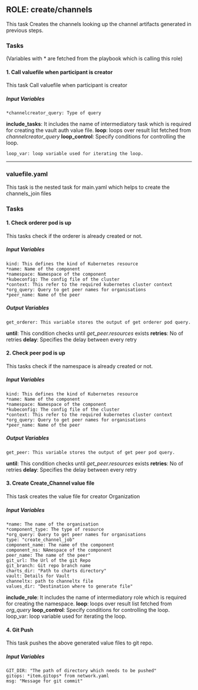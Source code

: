 [//]: # (##############################################################################################)
[//]: # (Copyright Accenture. All Rights Reserved.)
[//]: # (SPDX-License-Identifier: Apache-2.0)
[//]: # (##############################################################################################)

## ROLE: create/channels
 This task Creates the channels looking up the channel artifacts generated in previous steps.

### Tasks
(Variables with * are fetched from the playbook which is calling this role)
#### 1. Call valuefile when participant is creator
This task Call valuefile when participant is creator
##### Input Variables
    *channelcreator_query: Type of query
**include_tasks**: It includes the name of intermediatory task which is required for creating the vault auth value file.
**loop**: loops over result list fetched from *channelcreator_query*
**loop_control**: Specify conditions for controlling the loop.
    
    loop_var: loop variable used for iterating the loop.

------------
### valuefile.yaml
This task is the nested task for main.yaml which helps to create the channels_join files

### Tasks
#### 1. Check orderer pod is up
This tasks check if the orderer is already created or not.
##### Input Variables

    kind: This defines the kind of Kubernetes resource
    *name: Name of the component 
    *namespace: Namespace of the component
    *kubeconfig: The config file of the cluster
    *context: This refer to the required kubernetes cluster context
    *org_query: Query to get peer names for organisations
    *peer_name: Name of the peer
##### Output Variables

    get_orderer: This variable stores the output of get orderer pod query.
	
  **until**: This condition checks until *get_peer.resources* exists
  **retries**: No of retries
  **delay**: Specifies the delay between every retry

#### 2. Check peer pod is up
This tasks check if the namespace is already created or not.
##### Input Variables

    kind: This defines the kind of Kubernetes resource
    *name: Name of the component 
    *namespace: Namespace of the component
    *kubeconfig: The config file of the cluster
    *context: This refer to the required kubernetes cluster context
    *org_query: Query to get peer names for organisations
    *peer_name: Name of the peer
##### Output Variables

    get_peer: This variable stores the output of get peer pod query.
	
  **until**: This condition checks until *get_peer.resources* exists
  **retries**: No of retries
  **delay**: Specifies the delay between every retry
  
#### 3. Create Create_Channel value file
This task creates the value file for creator Organization
##### Input Variables
    *name: The name of the organisation
    *component_type: The type of resource
    *org_query: Query to get peer names for organisations
    type: "create_channel_job"
    component_name: The name of the component
    component_ns: NAmespace of the component
    peer_name: The name of the peer"
    git_url: The Url of the git Repo
    git_branch: Git repo branch name
    charts_dir: "Path to charts directory"
    vault: Details for Vault
    channeltx: path to channeltx file
    values_dir: "Destination where to generate file"
**include_role**: It includes the name of intermediatory role which is required for creating the namespace.
**loop**: loops over result list fetched from *org_query*
**loop_control**: Specify conditions for controlling the loop.
    loop_var: loop variable used for iterating the loop.

#### 4. Git Push
This task pushes the above generated value files to git repo.
##### Input Variables
    GIT_DIR: "The path of directory which needs to be pushed"
    gitops: *item.gitops* from network.yaml
    msg: "Message for git commit"

